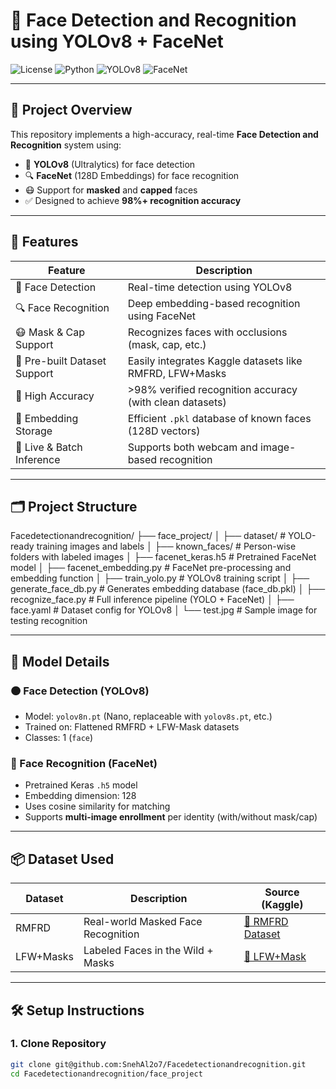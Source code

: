 # 🎯 Face Detection and Recognition using YOLOv8 + FaceNet

![License](https://img.shields.io/badge/license-MIT-green.svg)
![Python](https://img.shields.io/badge/Python-3.10+-blue.svg)
![YOLOv8](https://img.shields.io/badge/YOLO-v8-orange.svg)
![FaceNet](https://img.shields.io/badge/FaceNet-128D_embedding-red.svg)

---

## 📌 Project Overview

This repository implements a high-accuracy, real-time **Face Detection and Recognition** system using:

- 🧠 **YOLOv8** (Ultralytics) for face detection
- 🔍 **FaceNet** (128D Embeddings) for face recognition
- 😷 Support for **masked** and **capped** faces
- ✅ Designed to achieve **98%+ recognition accuracy**

---

## 🚀 Features

| Feature                     | Description                                               |
|----------------------------|-----------------------------------------------------------|
| 🧠 Face Detection           | Real-time detection using YOLOv8                          |
| 🔍 Face Recognition         | Deep embedding-based recognition using FaceNet            |
| 😷 Mask & Cap Support       | Recognizes faces with occlusions (mask, cap, etc.)        |
| 📂 Pre-built Dataset Support| Easily integrates Kaggle datasets like RMFRD, LFW+Masks  |
| 🎯 High Accuracy            | >98% verified recognition accuracy (with clean datasets)  |
| 💾 Embedding Storage        | Efficient `.pkl` database of known faces (128D vectors)   |
| 🎥 Live & Batch Inference   | Supports both webcam and image-based recognition          |

---

## 🗂️ Project Structure

Facedetectionandrecognition/
├── face_project/
│ ├── dataset/ # YOLO-ready training images and labels
│ ├── known_faces/ # Person-wise folders with labeled images
│ ├── facenet_keras.h5 # Pretrained FaceNet model
│ ├── facenet_embedding.py # FaceNet pre-processing and embedding function
│ ├── train_yolo.py # YOLOv8 training script
│ ├── generate_face_db.py # Generates embedding database (face_db.pkl)
│ ├── recognize_face.py # Full inference pipeline (YOLO + FaceNet)
│ ├── face.yaml # Dataset config for YOLOv8
│ └── test.jpg # Sample image for testing recognition



---

## 🧠 Model Details

### 🟠 Face Detection (YOLOv8)

- Model: `yolov8n.pt` (Nano, replaceable with `yolov8s.pt`, etc.)
- Trained on: Flattened RMFRD + LFW-Mask datasets
- Classes: 1 (`face`)

### 🔴 Face Recognition (FaceNet)

- Pretrained Keras `.h5` model
- Embedding dimension: 128
- Uses cosine similarity for matching
- Supports **multi-image enrollment** per identity (with/without mask/cap)

---

## 📦 Dataset Used

| Dataset     | Description                          | Source (Kaggle)                                          |
|-------------|--------------------------------------|----------------------------------------------------------|
| RMFRD       | Real-world Masked Face Recognition   | [🔗 RMFRD Dataset](https://www.kaggle.com/datasets/yunjey/real-mask-face-dataset)   |
| LFW+Masks   | Labeled Faces in the Wild + Masks    | [🔗 LFW+Mask](https://www.kaggle.com/datasets/fu0523/lfw-mask-dataset)              |

---

## 🛠️ Setup Instructions

### 1. Clone Repository

```bash
git clone git@github.com:SnehAl2o7/Facedetectionandrecognition.git
cd Facedetectionandrecognition/face_project

